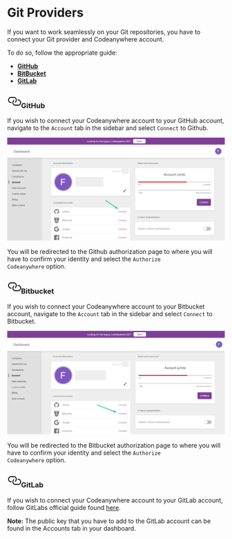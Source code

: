 # Git Providers

If you want to work seamlessly on your Git repositories, you have to connect
your Git provider and Codeanywhere account.

To do so, follow the appropriate guide:

- [**GitHub**](#github)
- [**BitBucket**](#bitbucket)
- [**GitLab**](#gitlab)

### <a name="git-hub" href="#git-hub" class="anchor-link"><img src="/images/anchor.svg" alt="Link anchor" class="anchor-img"></a>GitHub

If you wish to connect your Codeanywhere account to your GitHub account, navigate to the <code>Account</code> tab in the sidebar and select <code>Connect</code> to Github.

<p><img src="/images/dashboard/connected-accounts/connect-github.png" alt="Connect with Github" class="width-90"/></p>

You will be redirected to the Github authorization page to where you will have to confirm your identity and select the <code>Authorize Codeanywhere</code> option.

### <a name="bitbucket" href="#bitbucket" class="anchor-link"><img src="/images/anchor.svg" alt="Link anchor" class="anchor-img"></a>Bitbucket

If you wish to connect your Codeanywhere account to your Bitbucket account, navigate to the <code>Account</code> tab in the sidebar and select <code>Connect</code> to Bitbucket.

<p><img src="/images/dashboard/connected-accounts/connect-gitlab.png" alt="Connect with GitHub" class="width-90"/></p>

You will be redirected to the Bitbucket authorization page to where you will have to confirm your identity and select the <code>Authorize Codeanywhere</code> option.

### <a name="git-lab" href="#git-lab" class="anchor-link"><img src="/images/anchor.svg" alt="Link anchor" class="anchor-img"></a>GitLab

If you wish to connect your Codeanywhere account to your GitLab account, follow GitLabs
official guide found [here](https://docs.gitlab.com/ee/ssh/#add-an-ssh-key-to-your-gitlab-account).

**Note:** The public key that you have to add to the GitLab account can be found in the Accounts tab in your dashboard.
